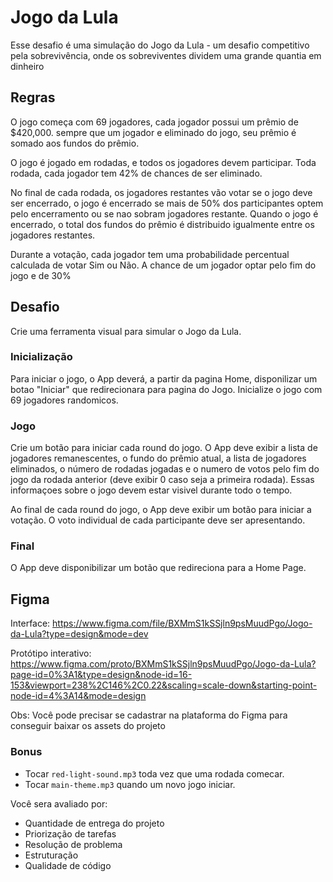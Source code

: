 # Jogo da Lula

Esse desafio é uma simulação do Jogo da Lula - um desafio competitivo pela sobrevivência, onde os sobreviventes dividem uma grande quantia em dinheiro

## Regras

O jogo começa com 69 jogadores, cada jogador possui um prêmio de $420,000. sempre que um jogador e eliminado do jogo, seu prêmio é somado aos fundos do prêmio.

O jogo é jogado em rodadas, e todos os jogadores devem participar. Toda rodada, cada jogador tem 42% de chances de ser eliminado.

No final de cada rodada, os jogadores restantes vão votar se o jogo deve ser encerrado, o jogo é encerrado se mais de 50% dos participantes optem pelo encerramento ou se nao sobram jogadores restante. Quando o jogo é encerrado, o total dos fundos do prêmio é distribuido igualmente entre os jogadores restantes.

Durante a votação, cada jogador tem uma probabilidade percentual calculada de votar Sim ou Não. A chance de um jogador optar pelo fim do jogo e de 30%

## Desafio

Crie uma ferramenta visual para simular o Jogo da Lula.

### Inicialização

Para iniciar o jogo, o App deverá, a partir da pagina Home, disponilizar um botao "Iniciar" que redirecionara para pagina do Jogo. Inicialize o jogo com 69 jogadores randomicos.

### Jogo

Crie um botão para iniciar cada round do jogo. O App deve exibir a lista de jogadores remanescentes, o fundo do prêmio atual, a lista de jogadores eliminados, o número de rodadas jogadas e o numero de votos pelo fim do jogo da rodada anterior (deve exibir 0 caso seja a primeira rodada). Essas informaçoes sobre o jogo devem estar visivel durante todo o tempo.

Ao final de cada round do jogo, o App deve exibir um botão para iniciar a votação. O voto individual de cada participante deve ser apresentando.

### Final

O App deve disponibilizar um botão que redireciona para a Home Page.

## Figma

Interface: https://www.figma.com/file/BXMmS1kSSjln9psMuudPgo/Jogo-da-Lula?type=design&mode=dev

Protótipo interativo: https://www.figma.com/proto/BXMmS1kSSjln9psMuudPgo/Jogo-da-Lula?page-id=0%3A1&type=design&node-id=16-153&viewport=238%2C146%2C0.22&scaling=scale-down&starting-point-node-id=4%3A14&mode=design

Obs: Você pode precisar se cadastrar na plataforma do Figma para conseguir baixar os assets do projeto

### Bonus

- Tocar `red-light-sound.mp3` toda vez que uma rodada comecar.
- Tocar `main-theme.mp3` quando um novo jogo iniciar.

Você sera avaliado por:

- Quantidade de entrega do projeto
- Priorização de tarefas
- Resolução de problema
- Estruturação
- Qualidade de código
